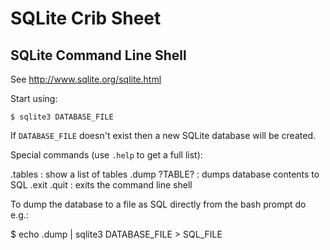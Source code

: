 SQLite Crib Sheet
=================

SQLite Command Line Shell
-------------------------

See <http://www.sqlite.org/sqlite.html>

Start using:

    $ sqlite3 DATABASE_FILE

If `DATABASE_FILE` doesn't exist then a new SQLite database will be created.

Special commands (use `.help` to get a full list):

   .tables       : show a list of tables
   .dump ?TABLE? : dumps database contents to SQL
   .exit
   .quit         : exits the command line shell

To dump the database to a file as SQL directly from the bash prompt do e.g.:

   $ echo .dump | sqlite3 DATABASE_FILE > SQL_FILE
